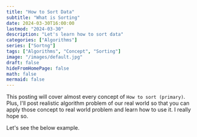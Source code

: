 ```yaml
---
title: "How to Sort Data"
subtitle: "What is Sorting"
date: 2024-03-30T16:00:00
lastmod: "2024-03-30"
description: "Let's learn how to sort data"
categories: ["Algorithms"]
series: ["Sortng"]
tags: ["Algorithms", "Concept", "Sorting"]
image: "/images/default.jpg"
draft: false
hideFromHomePage: false
math: false
mermaid: false
---
```


This posting will cover almost every concept of  `How to sort (primary)`. Plus, I'll post realistic algorithm problem of our real world so that you can apply those concept to real world problem and learn how to use it. I really hope so.

<!--more-->
Let's see the below example.


